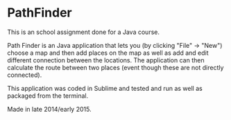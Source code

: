 # PathFinder

This is an school assignment done for a Java course.

Path Finder is an Java application that lets you (by clicking "File" -> "New") choose a map and then add places on the map as well as add and edit different connection between the locations. The application can then calculate the route between two places (event though these are not directly connected).

This application was coded in Sublime and tested and run as well as packaged from the terminal. 

Made in late 2014/early 2015.
